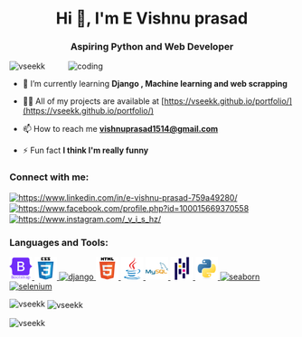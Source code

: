 <h1 align="center">Hi 👋, I'm E Vishnu prasad</h1>
<h3 align="center">Aspiring Python and Web Developer</h3>
<img align="right" alt="coding" width="400" src="https://media4.giphy.com/media/v1.Y2lkPTc5MGI3NjExdmozYWcwaWZ1cmRjMXlobHZ4ZWxyMDk3NHd3aHRyazA5Mm03Ym4zcCZlcD12MV9pbnRlcm5hbF9naWZfYnlfaWQmY3Q9Zw/qgQUggAC3Pfv687qPC/giphy.webp">
<p align="left"> <img src="https://komarev.com/ghpvc/?username=vseekk&label=Profile%20views&color=0e75b6&style=flat" alt="vseekk" /> </p>

- 🌱 I’m currently learning **Django , Machine learning and web scrapping**

- 👨‍💻 All of my projects are available at [https://vseekk.github.io/portfolio/](https://vseekk.github.io/portfolio/)

- 📫 How to reach me **vishnuprasad1514@gmail.com**

- ⚡ Fun fact **I think I'm really funny**

<h3 align="left">Connect with me:</h3>
<p align="left">
<a href="https://linkedin.com/in/https://www.linkedin.com/in/e-vishnu-prasad-759a49280/" target="blank"><img align="center" src="https://raw.githubusercontent.com/rahuldkjain/github-profile-readme-generator/master/src/images/icons/Social/linked-in-alt.svg" alt="https://www.linkedin.com/in/e-vishnu-prasad-759a49280/" height="30" width="40" /></a>
<a href="https://fb.com/https://www.facebook.com/profile.php?id=100015669370558" target="blank"><img align="center" src="https://raw.githubusercontent.com/rahuldkjain/github-profile-readme-generator/master/src/images/icons/Social/facebook.svg" alt="https://www.facebook.com/profile.php?id=100015669370558" height="30" width="40" /></a>
<a href="https://instagram.com/https://www.instagram.com/_v_i_s_hz/" target="blank"><img align="center" src="https://raw.githubusercontent.com/rahuldkjain/github-profile-readme-generator/master/src/images/icons/Social/instagram.svg" alt="https://www.instagram.com/_v_i_s_hz/" height="30" width="40" /></a>
</p>

<h3 align="left">Languages and Tools:</h3>
<p align="left"> <a href="https://getbootstrap.com" target="_blank" rel="noreferrer"> <img src="https://raw.githubusercontent.com/devicons/devicon/master/icons/bootstrap/bootstrap-plain-wordmark.svg" alt="bootstrap" width="40" height="40"/> </a> <a href="https://www.w3schools.com/css/" target="_blank" rel="noreferrer"> <img src="https://raw.githubusercontent.com/devicons/devicon/master/icons/css3/css3-original-wordmark.svg" alt="css3" width="40" height="40"/> </a> <a href="https://www.djangoproject.com/" target="_blank" rel="noreferrer"> <img src="https://cdn.worldvectorlogo.com/logos/django.svg" alt="django" width="40" height="40"/> </a> <a href="https://www.w3.org/html/" target="_blank" rel="noreferrer"> <img src="https://raw.githubusercontent.com/devicons/devicon/master/icons/html5/html5-original-wordmark.svg" alt="html5" width="40" height="40"/> </a> <a href="https://www.java.com" target="_blank" rel="noreferrer"> <img src="https://raw.githubusercontent.com/devicons/devicon/master/icons/java/java-original.svg" alt="java" width="40" height="40"/> </a> <a href="https://www.mysql.com/" target="_blank" rel="noreferrer"> <img src="https://raw.githubusercontent.com/devicons/devicon/master/icons/mysql/mysql-original-wordmark.svg" alt="mysql" width="40" height="40"/> </a> <a href="https://pandas.pydata.org/" target="_blank" rel="noreferrer"> <img src="https://raw.githubusercontent.com/devicons/devicon/2ae2a900d2f041da66e950e4d48052658d850630/icons/pandas/pandas-original.svg" alt="pandas" width="40" height="40"/> </a> <a href="https://www.python.org" target="_blank" rel="noreferrer"> <img src="https://raw.githubusercontent.com/devicons/devicon/master/icons/python/python-original.svg" alt="python" width="40" height="40"/> </a> <a href="https://seaborn.pydata.org/" target="_blank" rel="noreferrer"> <img src="https://seaborn.pydata.org/_images/logo-mark-lightbg.svg" alt="seaborn" width="40" height="40"/> </a> <a href="https://www.selenium.dev" target="_blank" rel="noreferrer"> <img src="https://raw.githubusercontent.com/detain/svg-logos/780f25886640cef088af994181646db2f6b1a3f8/svg/selenium-logo.svg" alt="selenium" width="40" height="40"/> </a> </p>

<p><img align="left" src="https://github-readme-stats.vercel.app/api/top-langs?username=vseekk&show_icons=true&locale=en&layout=compact" alt="vseekk" /></p>

<p>&nbsp;<img align="center" src="https://github-readme-stats.vercel.app/api?username=vseekk&show_icons=true&locale=en" alt="vseekk" /></p>

<p><img align="center" src="https://github-readme-streak-stats.herokuapp.com/?user=vseekk&" alt="vseekk" /></p>
